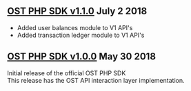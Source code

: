 [OST PHP SDK v1.1.0](https://github.com/OpenSTFoundation/ost-sdk-php/tree/v1.1.0) July 2 2018
---

* Added user balances module to V1 API's
* Added transaction ledger module to V1 API's

[OST PHP SDK v1.0.0](https://github.com/OpenSTFoundation/ost-sdk-php/tree/v1.0.0) May 30 2018
---
Initial release of the official OST PHP SDK<br />
This release has the OST API interaction layer implementation.